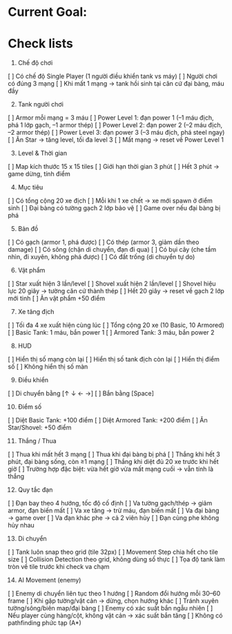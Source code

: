 # Current Goal:


# Check lists
1. Chế độ chơi

[ ] Có chế độ Single Player (1 người điều khiển tank vs máy)
[ ] Người chơi có đúng 3 mạng
[ ] Khi mất 1 mạng → tank hồi sinh tại căn cứ đại bàng, máu đầy

2. Tank người chơi

[ ] Armor mỗi mạng = 3 máu
[ ] Power Level 1: đạn power 1 (–1 máu địch, phá 1 lớp gạch, –1 armor thép)
[ ] Power Level 2: đạn power 2 (–2 máu địch, –2 armor thép)
[ ] Power Level 3: đạn power 3 (–3 máu địch, phá steel ngay)
[ ] Ăn Star → tăng level, tối đa level 3
[ ] Mất mạng → reset về Power Level 1

3. Level & Thời gian

[ ] Map kích thước 15 x 15 tiles
[ ] Giới hạn thời gian 3 phút
[ ] Hết 3 phút → game dừng, tính điểm

4. Mục tiêu

[ ] Có tổng cộng 20 xe địch
[ ] Mỗi khi 1 xe chết → xe mới spawn ở điểm sinh
[ ] Đại bàng có tường gạch 2 lớp bảo vệ
[ ] Game over nếu đại bàng bị phá

5. Bản đồ

[ ] Có gạch (armor 1, phá được)
[ ] Có thép (armor 3, giảm dần theo damage)
[ ] Có sông (chặn di chuyển, đạn đi qua)
[ ] Có bụi cây (che tầm nhìn, đi xuyên, không phá được)
[ ] Có đất trống (di chuyển tự do)

6. Vật phẩm

[ ] Star xuất hiện 3 lần/level
[ ] Shovel xuất hiện 2 lần/level
[ ] Shovel hiệu lực 20 giây → tường căn cứ thành thép
[ ] Hết 20 giây → reset về gạch 2 lớp mới tinh
[ ] Ăn vật phẩm +50 điểm

7. Xe tăng địch

[ ] Tối đa 4 xe xuất hiện cùng lúc
[ ] Tổng cộng 20 xe (10 Basic, 10 Armored)
[ ] Basic Tank: 1 máu, bắn power 1
[ ] Armored Tank: 3 máu, bắn power 2

8. HUD

[ ] Hiển thị số mạng còn lại
[ ] Hiển thị số tank địch còn lại
[ ] Hiển thị điểm số
[ ] Không hiển thị số màn

9. Điều khiển

[ ] Di chuyển bằng [↑ ↓ ← →]
[ ] Bắn bằng [Space]

10. Điểm số

[ ] Diệt Basic Tank: +100 điểm
[ ] Diệt Armored Tank: +200 điểm
[ ] Ăn Star/Shovel: +50 điểm

11. Thắng / Thua

[ ] Thua khi mất hết 3 mạng
[ ] Thua khi đại bàng bị phá
[ ] Thắng khi hết 3 phút, đại bàng sống, còn ≥1 mạng
[ ] Thắng khi diệt đủ 20 xe trước khi hết giờ
[ ] Trường hợp đặc biệt: vừa hết giờ vừa mất mạng cuối → vẫn tính là thắng

12. Quy tắc đạn

[ ] Đạn bay theo 4 hướng, tốc độ cố định
[ ] Va tường gạch/thép → giảm armor, đạn biến mất
[ ] Va xe tăng → trừ máu, đạn biến mất
[ ] Va đại bàng → game over
[ ] Va đạn khác phe → cả 2 viên hủy
[ ] Đạn cùng phe không hủy nhau

13. Di chuyển

[ ] Tank luôn snap theo grid (tile 32px)
[ ] Movement Step chia hết cho tile size
[ ] Collision Detection theo grid, không dùng số thực
[ ] Tọa độ tank làm tròn về tile trước khi check va chạm

14. AI Movement (enemy)

[ ] Enemy di chuyển liên tục theo 1 hướng
[ ] Random đổi hướng mỗi 30–60 frame
[ ] Khi gặp tường/vật cản → dừng, chọn hướng khác
[ ] Tránh xuyên tường/sông/biên map/đại bàng
[ ] Enemy có xác suất bắn ngẫu nhiên
[ ] Nếu player cùng hàng/cột, không vật cản → xác suất bắn tăng
[ ] Không có pathfinding phức tạp (A*)
